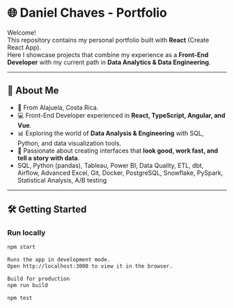 # 🌐 Daniel Chaves - Portfolio

Welcome!  
This repository contains my personal portfolio built with **React** (Create React App).  
Here I showcase projects that combine my experience as a **Front-End Developer** with my current path in **Data Analytics & Data Engineering**.

---

## 🚀 About Me
- 📍 From Alajuela, Costa Rica.  
- 💻 Front-End Developer experienced in **React, TypeScript, Angular, and Vue**.  
- 📊 Exploring the world of **Data Analysis & Engineering** with SQL, Python, and data visualization tools.  
- 🎯 Passionate about creating interfaces that **look good, work fast, and tell a story with data**.  
- SQL, Python (pandas), Tableau, Power BI, Data Quality, ETL, dbt, Airflow, Advanced Excel, Git, Docker, PostgreSQL, Snowflake, PySpark, Statistical Analysis, A/B testing
---

## 🛠️ Getting Started

### Run locally
```bash
npm start

Runs the app in development mode.  
Open http://localhost:3000 to view it in the browser.

Build for production
npm run build

npm test

